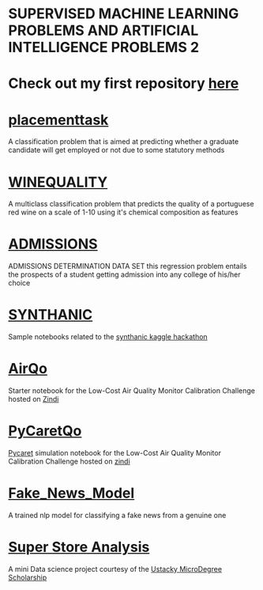 # SUPERVISED MACHINE LEARNING PROBLEMS AND ARTIFICIAL INTELLIGENCE PROBLEMS 2

 # Check out my first repository [here](https://github.com/E-wave112/ml_proj1)

# [placementtask](https://github.com/E-wave112/ml_proj_2/blob/master/placementtask.ipynb)
A classification problem that is aimed at predicting whether a graduate candidate will get employed or not due to some statutory methods

# [WINEQUALITY](https://github.com/E-wave112/ml_proj_2/blob/master/winequality.ipynb)
A multiclass classification problem that predicts the quality of a portuguese red wine on a scale of 1-10 using it's chemical composition as  features

# [ADMISSIONS](https://github.com/E-wave112/ml_proj_2/blob/master/admissionprob.ipynb)
ADMISSIONS DETERMINATION DATA SET
this regression problem entails the prospects of a student getting admission into any college of his/her choice


# [SYNTHANIC](https://github.com/E-wave112/ml_proj_2/blob/master/synthatanic.ipynb)
Sample notebooks related to the [synthanic kaggle hackathon](https://www.kaggle.com/c/tabular-playground-series-apr-2021)

# [AirQo](https://github.com/E-wave112/ml_proj_2/blob/master/air_first.ipynb)
Starter notebook  for the Low-Cost Air Quality Monitor Calibration Challenge hosted on [Zindi](https://zindi.africa/competitions/airqo-low-cost-air-quality-monitor-calibration-challenge)

# [PyCaretQo](https://github.com/E-wave112/ml_proj_2/blob/master/air_quality_2.ipynb)
[Pycaret](https://pycaret.readthedocs.io/en/latest/index.html) simulation  notebook  for the Low-Cost Air Quality Monitor Calibration Challenge hosted on [zindi](https://zindi.africa/competitions/airqo-low-cost-air-quality-monitor-calibration-challenge)

# [Fake_News_Model](https://github.com/E-wave112/ml_proj_2/blob/master/fake_news_models.ipynb)
A trained nlp model for classifying a fake news from a genuine one

# [Super Store Analysis](https://github.com/E-wave112/ml_proj_2/blob/master/ustacky.ipynb) 
A mini Data science project courtesy of the [Ustacky MicroDegree Scholarship](https://ustacky.com/)
